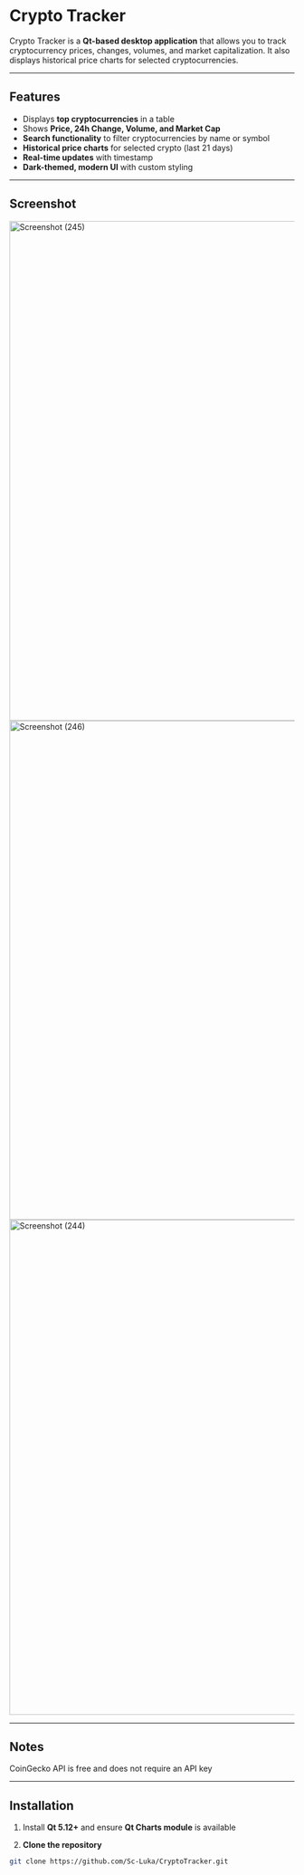 # Crypto Tracker


Crypto Tracker is a **Qt-based desktop application** that allows you to track cryptocurrency prices, changes, volumes, and market capitalization. It also displays historical price charts for selected cryptocurrencies.

---

## Features

- Displays **top cryptocurrencies** in a table
- Shows **Price, 24h Change, Volume, and Market Cap**
- **Search functionality** to filter cryptocurrencies by name or symbol
- **Historical price charts** for selected crypto (last 21 days)
- **Real-time updates** with timestamp
- **Dark-themed, modern UI** with custom styling

---

## Screenshot

<img width="1715" height="883" alt="Screenshot (245)" src="https://github.com/user-attachments/assets/afc3c9d7-2470-4b20-8e2b-0b9a48c09501" />

<img width="1716" height="882" alt="Screenshot (246)" src="https://github.com/user-attachments/assets/26b5c9f4-a7d4-4d76-81f5-96c36f0aab33" />

<img width="1716" height="875" alt="Screenshot (244)" src="https://github.com/user-attachments/assets/470884f3-105b-4436-893a-3004ad9de8f6" />

---

## Notes

CoinGecko API is free and does not require an API key

---

## Installation

1. Install **Qt 5.12+** and ensure **Qt Charts module** is available

2. **Clone the repository**
```bash
git clone https://github.com/Sc-Luka/CryptoTracker.git


